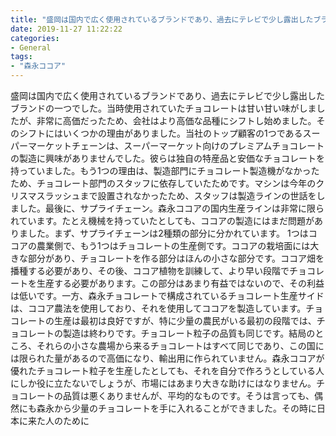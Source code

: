 ```yaml
---
title: "盛岡は国内で広く使用されているブランドであり、過去にテレビで少し露出したブランドの一つでした。"
date: 2019-11-27 11:22:22
categories:
- General
tags:
- "森永ココア"
---
```


盛岡は国内で広く使用されているブランドであり、過去にテレビで少し露出したブランドの一つでした。当時使用されていたチョコレートは甘い甘い味がしましたが、非常に高価だったため、会社はより高価な品種にシフトし始めました。そのシフトにはいくつかの理由がありました。当社のトップ顧客の1つであるスーパーマーケットチェーンは、スーパーマーケット向けのプレミアムチョコレートの製造に興味がありませんでした。彼らは独自の特産品と安価なチョコレートを持っていました。もう1つの理由は、製造部門にチョコレート製造機がなかったため、チョコレート部門のスタッフに依存していたためです。マシンは今年のクリスマスラッシュまで設置されなかったため、スタッフは製造ラインの世話をしました。最後に、サプライチェーン。森永ココアの国内生産ラインは非常に限られています。たとえ機械を持っていたとしても、ココアの製造にはまだ問題がありました。まず、サプライチェーンは2種類の部分に分かれています。 1つはココアの農業側で、もう1つはチョコレートの生産側です。ココアの栽培面には大きな部分があり、チョコレートを作る部分はほんの小さな部分です。ココア畑を播種する必要があり、その後、ココア植物を訓練して、より早い段階でチョコレートを生産する必要があります。この部分はあまり有益ではないので、その利益は低いです。一方、森永チョコレートで構成されているチョコレート生産サイドは、ココア農法を使用しており、それを使用してココアを製造しています。チョコレートの生産は最初は良好ですが、特に少量の農民がいる最初の段階では、チョコレートの製造は終わりです。チョコレート粒子の品質も同じです。結局のところ、それらの小さな農場から来るチョコレートはすべて同じであり、この国には限られた量があるので高価になり、輸出用に作られていません。森永ココアが優れたチョコレート粒子を生産したとしても、それを自分で作ろうとしている人にしか役に立たないでしょうが、市場にはあまり大きな助けにはなりません。チョコレートの品質は悪くありませんが、平均的なものです。そうは言っても、偶然にも森永から少量のチョコレートを手に入れることができました。その時に日本に来た人のために
